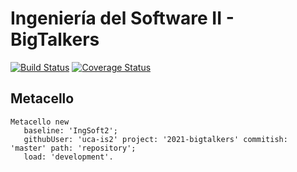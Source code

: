 #  Ingeniería del Software II - BigTalkers

[![Build Status](https://travis-ci.com/uca-is2/2021-bigtalkers.svg?branch=master)](https://travis-ci.com/uca-is2/2021-bigtalkers)
[![Coverage Status](https://coveralls.io/repos/github/uca-is2/2021-bigtalkers/badge.svg?branch=master)](https://coveralls.io/github/uca-is2/2021-bigtalkers?branch=master)

## Metacello

```smalltalk
Metacello new
   baseline: 'IngSoft2';
   githubUser: 'uca-is2' project: '2021-bigtalkers' commitish: 'master' path: 'repository';
   load: 'development'.
```
